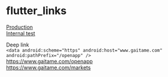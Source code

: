 # flutter_links

<a href="https://play.google.com/store/apps/details?id=co.appkanoonmarisa.bmicalculator">Production</a>
<br/>
<a href="https://play.google.com/apps/test/co.appkanoonmarisa.bmicalculator/2">Internal test</a>
<br/>

Deep link
<br />
`<data android:scheme="https"
       android:host="www.gaitame.com"
       android:pathPrefix="/openapp" />`
<br />
<a href="https://www.gaitame.com/openapp">https://www.gaitame.com/openapp</a>
<br />
<a href="https://www.gaitame.com/markets">https://www.gaitame.com/markets</a>

